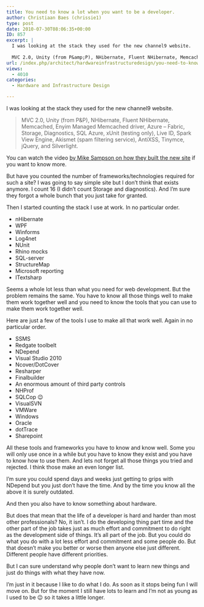```yaml
---
title: You need to know a lot when you want to be a developer.
author: Christiaan Baes (chrissie1)
type: post
date: 2010-07-30T08:06:35+00:00
ID: 857
excerpt: |
  I was looking at the stack they used for the new channel9 website.
  
  MVC 2.0, Unity (from P&amp;P), NHibernate, Fluent NHibernate, Memcached, Enyim Managed Memcached driver, Azure – Fabric, Storage, Diagnostics, SQL Azure, xUnit (testing only), Live ID&hellip;
url: /index.php/architect/hardwareinfrastructuredesign/you-need-to-know-a-lot-when-you-want-to/
views:
  - 4010
categories:
  - Hardware and Infrastructure Design

---
```

I was looking at the stack they used for the new channel9 website.

> MVC 2.0, Unity (from P&P), NHibernate, Fluent NHibernate, Memcached, Enyim Managed Memcached driver, Azure – Fabric, Storage, Diagnostics, SQL Azure, xUnit (testing only), Live ID, Spark View Engine, Akismet (spam filtering service), AntiXSS, Tinymce, jQuery, and Silverlight.

You can watch the video [by Mike Sampson on how they built the new site][1] if you want to know more.

But have you counted the number of frameworks/technologies required for such a site? I was going to say simple site but I don&#8217;t think that exists anymore. I count 16 (I didn&#8217;t count Storage and diagnostics). And I&#8217;m sure they forgot a whole bunch that you just take for granted.

Then I started counting the stack I use at work. In no particular order.

  * nHibernate
  * WPF
  * Winforms
  * Log4net
  * NUnit
  * Rhino mocks
  * SQL-server
  * StructureMap
  * Microsoft reporting
  * ITextsharp

Seems a whole lot less than what you need for web development. But the problem remains the same. You have to know all those things well to make them work together well and you need to know the tools that you can use to make them work together well.

Here are just a few of the tools I use to make all that work well. Again in no particular order.

  * SSMS
  * Redgate toolbelt
  * NDepend
  * Visual Studio 2010
  * Ncover/DotCover
  * Resharper
  * Finalbuilder
  * An enormous amount of third party controls
  * NHProf
  * SQLCop 😉
  * VisualSVN
  * VMWare
  * Windows
  * Oracle
  * dotTrace
  * Sharepoint

All these tools and frameworks you have to know and know well. Some you will only use once in a while but you have to know they exist and you have to know how to use them. And lets not forget all those things you tried and rejected. I think those make an even longer list.

I&#8217;m sure you could spend days and weeks just getting to grips with NDepend but you just don&#8217;t have the time. And by the time you know all the above it is surely outdated. 

And then you also have to know something about hardware. 

But does that mean that the life of a developer is hard and harder than most other professionals? No, it isn&#8217;t. I do the developing thing part time and the other part of the job takes just as much effort and commitment to do right as the development side of things. It&#8217;s all part of the job. But you could do what you do with a lot less effort and commitment and some people do. But that doesn&#8217;t make you better or worse then anyone else just different. Different people have different priorities. 

But I can sure understand why people don&#8217;t want to learn new things and just do things with what they have now. 

I&#8217;m just in it because I like to do what I do. As soon as it stops being fun I will move on. But for the moment I still have lots to learn and I&#8217;m not as young as I used to be 😉 so it takes a little longer.

 [1]: http://channel9.msdn.com/shows/Going+Deep/Mike-Sampson-Inside-Rev9/